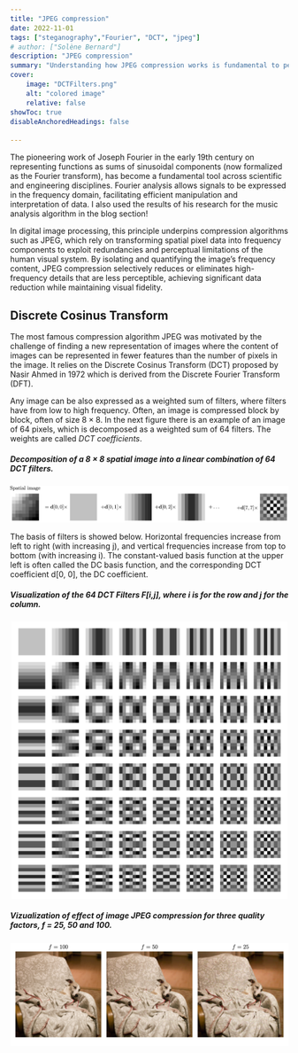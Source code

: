 ```yaml
---
title: "JPEG compression" 
date: 2022-11-01
tags: ["steganography","Fourier", "DCT", "jpeg"]
# author: ["Solène Bernard"]
description: "JPEG compression" 
summary: "Understanding how JPEG compression works is fundamental to perform steganography on compressed digital images." 
cover:
    image: "DCTFilters.png"
    alt: "colored image"
    relative: false
showToc: true
disableAnchoredHeadings: false

---
```


The pioneering work of Joseph Fourier in the early 19th century on representing functions as sums of sinusoidal components (now formalized as the Fourier transform), has become a fundamental tool across scientific and engineering disciplines. Fourier analysis allows signals to be expressed in the frequency domain, facilitating efficient manipulation and interpretation of data. I also used the results of his research for the music analysis algorithm in the blog section!

In digital image processing, this principle underpins compression algorithms such as JPEG, which rely on transforming spatial pixel data into frequency components to exploit redundancies and perceptual limitations of the human visual system. By isolating and quantifying the image’s frequency content, JPEG compression selectively reduces or eliminates high-frequency details that are less perceptible, achieving significant data reduction while maintaining visual fidelity.

## Discrete Cosinus Transform
The most famous compression algorithm JPEG was motivated by the challenge of finding a new representation of images where the content of images can be represented in fewer features than the number of pixels in the image. It relies on the Discrete Cosinus Transform (DCT) proposed by Nasir Ahmed in 1972 which is derived from the Discrete Fourier Transform (DFT).

Any image can be also expressed as a weighted sum of filters, where filters have from low to high frequency. Often, an image is compressed block by block, often of size $8 \times 8$. In the next figure there is an example of an image of $64$ pixels, which is decomposed as a weighted sum of $64$ filters. The weights are called *DCT coefficients*.

##### Decomposition of a 8 × 8 spatial image into a linear combination of 64 DCT filters.
![](DCTFilters.png)

The basis of filters is showed below. Horizontal frequencies increase from left to right (with increasing j), and vertical frequencies increase from top to bottom (with increasing i). The constant-valued basis function at the upper left is often called the DC basis function, and the corresponding DCT coefficient d[0, 0], the DC coefficient.

##### Visualization of the 64 DCT Filters F[i,j], where i is for the row and j for the column. 
<p align="center">
<img src="64DCTFilters.png" width="500"/>
</p>
<!-- ![](64DCTFilters.png) -->





##### Vizualization of effect of image JPEG compression for three quality factors, f = 25, 50 and 100.
<!-- <p align="center">
<img src="effectQF.png" width="800"/>
</p> -->
![](effectQF.png)

